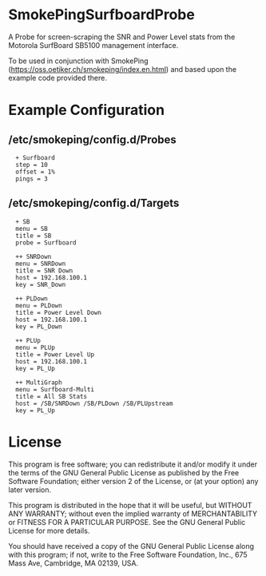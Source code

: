 # SmokePingSurfboardProbe
A Probe for screen-scraping the SNR and Power Level stats from the Motorola SurfBoard SB5100 management interface. 

To be used in conjunction with SmokePing (https://oss.oetiker.ch/smokeping/index.en.html) and based upon the example code provided there.

# Example Configuration

## /etc/smokeping/config.d/Probes
```
  + Surfboard
  step = 10
  offset = 1%
  pings = 3
```
##  /etc/smokeping/config.d/Targets
```
  + SB
  menu = SB
  title = SB
  probe = Surfboard

  ++ SNRDown
  menu = SNRDown
  title = SNR Down
  host = 192.168.100.1
  key = SNR_Down

  ++ PLDown
  menu = PLDown
  title = Power Level Down
  host = 192.168.100.1
  key = PL_Down

  ++ PLUp
  menu = PLUp
  title = Power Level Up
  host = 192.168.100.1
  key = PL_Up

  ++ MultiGraph
  menu = Surfboard-Multi
  title = All SB Stats
  host = /SB/SNRDown /SB/PLDown /SB/PLUpstream
  key = PL_Up
```

# License
This program is free software; you can redistribute it and/or modify it under the terms of the GNU General Public License as published by the Free Software Foundation; either version 2 of the
License, or (at your option) any later version.

This program is distributed in the hope that it will be useful, but WITHOUT ANY WARRANTY; without even the implied warranty of MERCHANTABILITY or FITNESS FOR A PARTICULAR PURPOSE.  See the GNU
General Public License for more details.

You should have received a copy of the GNU General Public License along with this program; if not, write to the Free Software Foundation, Inc., 675 Mass Ave, Cambridge, MA 02139, USA.

